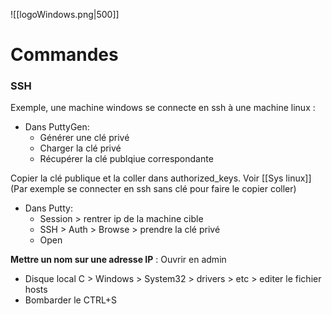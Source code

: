 ![[logoWindows.png|500]]

# Commandes

### SSH

Exemple, une machine windows se connecte en ssh à une machine linux :
- Dans PuttyGen:
	- Générer une clé privé 
	- Charger la clé privé
	- Récupérer la clé publqiue correspondante

Copier la clé publique et la coller dans authorized_keys. Voir  [[Sys linux]]
(Par exemple se connecter en ssh sans clé pour faire le copier coller)
- Dans Putty:
	- Session > rentrer ip de la machine cible
	- SSH > Auth > Browse > prendre la clé privé
	- Open

**Mettre un nom sur une adresse IP** :
Ouvrir en admin
- Disque local C > Windows > System32 > drivers > etc > editer le fichier hosts 
- Bombarder le CTRL+S